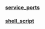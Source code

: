 ### [service_ports](https://github.com/engild/mans/tree/master/OPS/service_ports)
### [shell_script](https://github.com/engild/mans/tree/master/OPS/shell_script)
